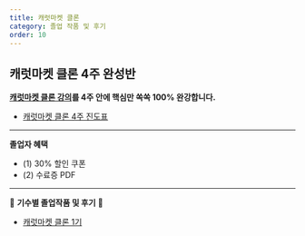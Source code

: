 ```yaml
---
title: 캐럿마켓 클론
category: 졸업 작품 및 후기
order: 10
---
```


## 캐럿마켓 클론 4주 완성반

**[캐럿마켓 클론 강의](/carrot-market)를 4주 안에 핵심만 쏙쏙 100% 완강합니다.**

- [캐럿마켓 클론 4주 진도표](/faq/challenge/schedule-carrot-market)

---

**졸업자 혜택**

- (1) 30% 할인 쿠폰
- (2) 수료증 PDF

---

👑 **기수별 졸업작품 및 후기** 👑

- [캐럿마켓 클론 1기](https://nomadcoders.co/community/thread/5671)

 
